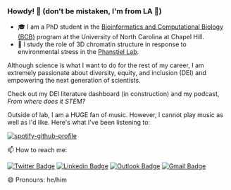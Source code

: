 ### Howdy! 🤠 (don't be mistaken, I'm from LA 🌴)

* 🎓 I am a PhD student in the [Bioinformatics and Computational Biology (BCB)](https://bcb.unc.edu/) program at the University of North Carolina at Chapel Hill.
* 🔬 I study the role of 3D chromatin structure in response to environmental stress in the [Phanstiel Lab](http://phanstiel-lab.med.unc.edu/).

Although science is what I want to do for the rest of my career, I am extremely passionate about diversity, equity, and inclusion (DEI) and empowering the next generation of scientists.

Check out my DEI literature dashboard (in construction) and my podcast, _From where does it STEM?_

Outside of lab, I am a HUGE fan of music. However, I cannot play music as well as I'd like. Here's what I've been listening to:

[![spotify-github-profile](https://spotify-github-profile.vercel.app/api/view?uid=1246212565&cover_image=true&theme=novatorem&show_offline=false&background_color=121212&interchange=false&bar_color=53b14f&bar_color_cover=false)](https://github.com/kittinan/spotify-github-profile)

📫 How to reach me:

[![Twitter Badge](https://img.shields.io/badge/Twitter-1DA1F2?style=for-the-badge&logo=twitter&logoColor=white)](https://twitter.com/jpflores_31) [![Linkedin Badge](https://img.shields.io/badge/LinkedIn-0077B5?style=for-the-badge&logo=linkedin&logoColor=white)](https://www.linkedin.com/in/john-patrick-flores/) [![Outlook Badge](https://img.shields.io/badge/Microsoft_Outlook-0078D4?style=for-the-badge&logo=microsoft-outlook&logoColor=white
)](mailto:jflores@unc.edu) [![Gmail Badge](https://img.shields.io/badge/Gmail-D14836?style=for-the-badge&logo=gmail&logoColor=white)](mailto:jpflores013@gmail.com)

😄 Pronouns: he/him
